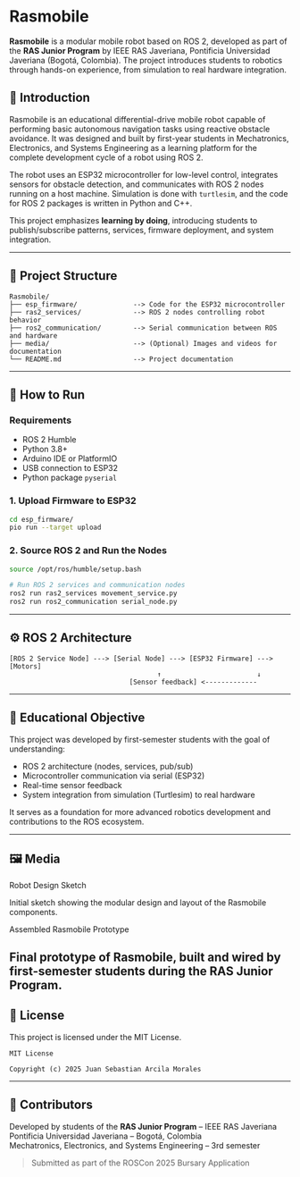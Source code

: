 # Rasmobile

**Rasmobile** is a modular mobile robot based on ROS 2, developed as part of the **RAS Junior Program** by IEEE RAS Javeriana, Pontificia Universidad Javeriana (Bogotá, Colombia). The project introduces students to robotics through hands-on experience, from simulation to real hardware integration.

## 🤖 Introduction

Rasmobile is an educational differential-drive mobile robot capable of performing basic autonomous navigation tasks using reactive obstacle avoidance. It was designed and built by first-year students in Mechatronics, Electronics, and Systems Engineering as a learning platform for the complete development cycle of a robot using ROS 2.

The robot uses an ESP32 microcontroller for low-level control, integrates sensors for obstacle detection, and communicates with ROS 2 nodes running on a host machine. Simulation is done with `turtlesim`, and the code for ROS 2 packages is written in Python and C++.

This project emphasizes **learning by doing**, introducing students to publish/subscribe patterns, services, firmware deployment, and system integration.

---

## 🧩 Project Structure

```
Rasmobile/
├── esp_firmware/              --> Code for the ESP32 microcontroller
├── ras2_services/             --> ROS 2 nodes controlling robot behavior
├── ros2_communication/        --> Serial communication between ROS and hardware
├── media/                     --> (Optional) Images and videos for documentation
└── README.md                  --> Project documentation
```

---

## 🚀 How to Run

### Requirements

- ROS 2 Humble  
- Python 3.8+  
- Arduino IDE or PlatformIO  
- USB connection to ESP32  
- Python package `pyserial`  

### 1. Upload Firmware to ESP32

```bash
cd esp_firmware/
pio run --target upload
```

### 2. Source ROS 2 and Run the Nodes

```bash
source /opt/ros/humble/setup.bash

# Run ROS 2 services and communication nodes
ros2 run ras2_services movement_service.py
ros2 run ros2_communication serial_node.py
```

---

## ⚙️ ROS 2 Architecture

```
[ROS 2 Service Node] ---> [Serial Node] ---> [ESP32 Firmware] ---> [Motors]
                                     ↑                        ↓
                              [Sensor feedback] <-------------
```

---

## 🎯 Educational Objective

This project was developed by first-semester students with the goal of understanding:

- ROS 2 architecture (nodes, services, pub/sub)
- Microcontroller communication via serial (ESP32)
- Real-time sensor feedback
- System integration from simulation (Turtlesim) to real hardware

It serves as a foundation for more advanced robotics development and contributions to the ROS ecosystem.

---

## 🖼️ Media

Robot Design Sketch

Initial sketch showing the modular design and layout of the Rasmobile components.


Assembled Rasmobile Prototype

Final prototype of Rasmobile, built and wired by first-semester students during the RAS Junior Program.
---

## 📄 License

This project is licensed under the MIT License.

```
MIT License

Copyright (c) 2025 Juan Sebastian Arcila Morales

```

---

## 👥 Contributors

Developed by students of the **RAS Junior Program** – IEEE RAS Javeriana  
Pontificia Universidad Javeriana – Bogotá, Colombia  
Mechatronics, Electronics, and Systems Engineering – 3rd semester

> Submitted as part of the ROSCon 2025 Bursary Application
